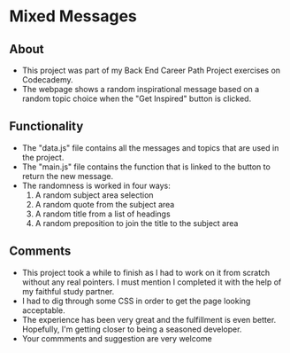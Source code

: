 # Mixed Messages
## About
- This project was part of my Back End Career Path Project exercises on Codecademy.
- The webpage shows a random inspirational message based on a random topic choice when the "Get Inspired" button is clicked.
## Functionality
- The "data.js" file contains all the messages and topics that are used in the project.
- The "main.js" file contains the function that is linked to the button to return the new message.
- The randomness is worked in four ways:
    1. A random subject area selection
    2. A random quote from the subject area
    3. A random title from a list of headings
    4. A random preposition to join the title to the subject area
## Comments
- This project took a while to finish as I had to work on it from scratch without any real pointers. I must mention I completed it with the help of my faithful study partner.
- I had to dig through some CSS in order to get the page looking acceptable.
- The experience has been very great and the fulfillment is even better. Hopefully, I'm getting closer to being a seasoned developer.
- Your commments and suggestion are very welcome